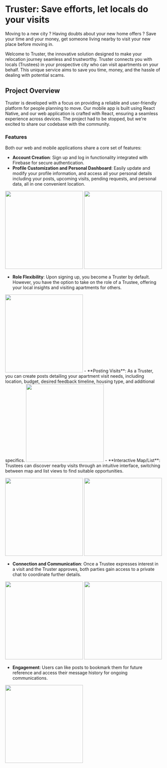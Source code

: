 # Truster: Save efforts, let locals do your visits

Moving to a new city ? Having doubts about your new home offers ?
Save your time and your money, get someone living nearby to visit your new place before moving in.

Welcome to Truster, the innovative solution designed to make your relocation journey seamless and trustworthy. Truster connects you with locals (Trustees) in your prospective city who can visit apartments on your behalf. This unique service aims to save you time, money, and the hassle of dealing with potential scams.

## Project Overview

Truster is developed with a focus on providing a reliable and user-friendly platform for people planning to move. Our mobile app is built using React Native, and our web application is crafted with React, ensuring a seamless experience across devices. The project had to be stopped, but we're excited to share our codebase with the community.

### Features

Both our web and mobile applications share a core set of features:

- **Account Creation**: Sign up and log in functionality integrated with Firebase for secure authentication.
- **Profile Customization and Personal Dashboard**: Easily update and modify your profile information, and access all your personal details including your posts, upcoming visits, pending requests, and personal data, all in one convenient location.

<img src="https://github.com/RasanYo/Truster/assets/25123133/12671432-280c-43e4-8b5b-bd337bf9d379" width="250">    <img src="https://github.com/RasanYo/Truster/assets/25123133/94fddae4-cd0c-422d-a37f-0d63f6e04be5" width="250">
- **Role Flexibility**: Upon signing up, you become a Truster by default. However, you have the option to take on the role of a Trustee, offering your local insights and visiting apartments for others.

<img src="https://github.com/RasanYo/Truster/assets/25123133/9b5d7de4-e8eb-4750-944a-d866190fb493" width="250">
- **Posting Visits**: As a Truster, you can create posts detailing your apartment visit needs, including location, budget, desired feedback timeline, housing type, and additional specifics.

<img src="https://github.com/RasanYo/Truster/assets/25123133/9826eba9-3b10-425e-86d5-dbd8c894a22b" width="250">
- **Interactive Map/List**: Trustees can discover nearby visits through an intuitive interface, switching between map and list views to find suitable opportunities.

<img src="https://github.com/RasanYo/Truster/assets/25123133/4c32a172-da66-4823-9cda-218446796b74" width="250"> <img src="https://github.com/RasanYo/Truster/assets/25123133/ea8b9cf9-2f94-4657-ae94-33b0b4b7b6be" width="250">
- **Connection and Communication**: Once a Trustee expresses interest in a visit and the Truster approves, both parties gain access to a private chat to coordinate further details.

<img src="https://github.com/RasanYo/Truster/assets/25123133/a2685796-c3d0-4972-9588-7d34effd5a45" width="250"> <img src="https://github.com/RasanYo/Truster/assets/25123133/a436a005-399c-4a26-bb59-41571922da26" width="250">
- **Engagement**: Users can like posts to bookmark them for future reference and access their message history for ongoing communications.

<img src="https://github.com/RasanYo/Truster/assets/25123133/90c6d81a-d3b8-41c7-ba75-a8f0ac6100e8" width="250">



